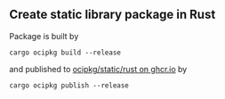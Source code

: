 Create static library package in Rust
---------------------------------------

Package is built by

```shell
cargo ocipkg build --release
```

and published to [ocipkg/static/rust on ghcr.io](https://github.com/termoshtt/ocipkg/pkgs/container/ocipkg%2Fstatic%2Frust) by

```shell
cargo ocipkg publish --release
```
